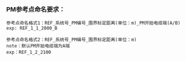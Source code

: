 ### PM参考点命名要求：

	参考点命名格式1：REF_系统号_PM编号_围界标定距离(单位：m)_PM开始电缆端(A/B)
	exp: REF_1_1_2000_B
	
	参考点命名格式2：REF_系统号_PM编号_围界标定距离(单位：m)  
	note：默认PM开始电缆端为A端
	exp：REF_1_2_2100

	